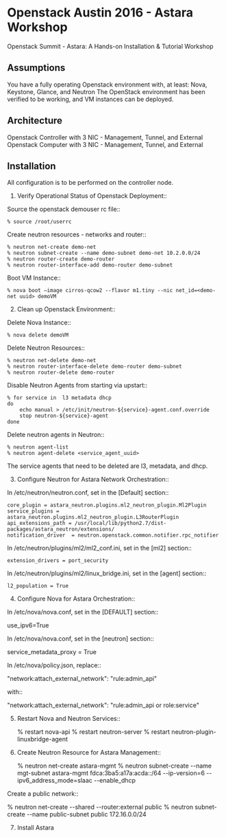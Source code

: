 Openstack Austin 2016 - Astara Workshop
===================

Openstack Summit - Astara: A Hands-on Installation & Tutorial Workshop

Assumptions
------------

You have a fully operating Openstack environment with, at least: Nova, Keystone, Glance, and Neutron
The OpenStack environment has been verified to be working, and VM instances can be deployed.


Architecture
------------

Openstack Controller with 3 NIC - Management, Tunnel, and External
Openstack Computer with 3 NIC - Management, Tunnel, and External


Installation
------------

All configuration is to be performed on the controller node.

1. Verify Operational Status of Openstack Deployment::

Source the openstack demouser rc file::

    % source /root/userrc

Create neutron resources - networks and router::

    % neutron net-create demo-net
    % neutron subnet-create --name demo-subnet demo-net 10.2.0.0/24
    % neutron router-create demo-router
    % neutron router-interface-add demo-router demo-subnet

Boot VM Instance::

    % nova boot —image cirros-qcow2 --flavor m1.tiny --nic net_id=<demo-net uuid> demoVM

2. Clean up Openstack Environment::

Delete Nova Instance::
	
    % nova delete demoVM

Delete Neutron Resources::

    % neutron net-delete demo-net
    % neutron router-interface-delete demo-router demo-subnet
    % neutron router-delete demo-router 

Disable Neutron Agents from starting via upstart::

    % for service in  l3 metadata dhcp
    do
        echo manual > /etc/init/neutron-${service}-agent.conf.override
        stop neutron-${service}-agent
    done

Delete neutron agents in Neutron::

    % neutron agent-list
    % neutron agent-delete <service_agent_uuid>

The service agents that need to be deleted are l3, metadata, and dhcp.

3. Configure Neutron for Astara Network Orchestration::

In /etc/neutron/neutron.conf, set in the [Default] section::

    core_plugin = astara_neutron.plugins.ml2_neutron_plugin.Ml2Plugin
    service_plugins = astara_neutron.plugins.ml2_neutron_plugin.L3RouterPlugin
    api_extensions_path = /usr/local/lib/python2.7/dist-packages/astara_neutron/extensions/
    notification_driver  = neutron.openstack.common.notifier.rpc_notifier
    
In /etc/neutron/plugins/ml2/ml2_conf.ini, set in the [ml2] section::

    extension_drivers = port_security

In /etc/neutron/plugins/ml2/linux_bridge.ini, set in the [agent] section::
    
    l2_population = True

4. Configure Nova for Astara Orchestration::

In /etc/nova/nova.conf, set in the [DEFAULT] section::

   use_ipv6=True

In /etc/nova/nova.conf, set in the [neutron] section::

   service_metadata_proxy = True

In /etc/nova/policy.json, replace::

   "network:attach_external_network": "rule:admin_api"

   with::

   "network:attach_external_network": "rule:admin_api or role:service"

5. Restart Nova and Neutron Services::

   % restart nova-api
   % restart neutron-server
   % restart neutron-plugin-linuxbridge-agent

6. Create Neutron Resource for Astara Management::

   % neutron net-create astara-mgmt
   % neutron subnet-create --name mgt-subnet astara-mgmt fdca:3ba5:a17a:acda::/64 --ip-version=6 --ipv6_address_mode=slaac --enable_dhcp

  Create a public network::

   % neutron net-create --shared --router:external public
   % neutron subnet-create --name public-subnet public 172.16.0.0/24

7. Install Astara
